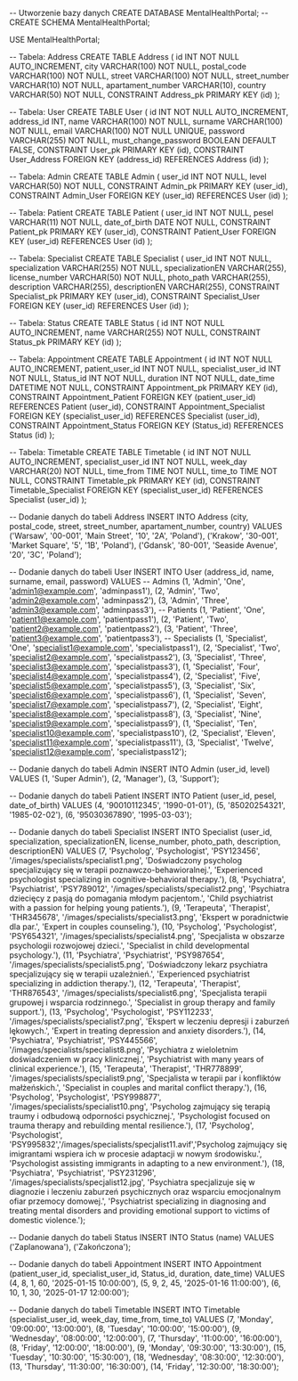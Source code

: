 
-- Utworzenie bazy danych
CREATE DATABASE MentalHealthPortal;
-- CREATE SCHEMA MentalHealthPortal;
 
USE MentalHealthPortal;

-- Tabela: Address
CREATE TABLE Address (
    id INT NOT NULL AUTO_INCREMENT,
    city VARCHAR(100) NOT NULL,
    postal_code VARCHAR(100) NOT NULL,
    street VARCHAR(100) NOT NULL,
    street_number VARCHAR(10) NOT NULL,
    apartament_number VARCHAR(10),
    country VARCHAR(50) NOT NULL,
    CONSTRAINT Address_pk PRIMARY KEY (id)
);

-- Tabela: User
CREATE TABLE User (
    id INT NOT NULL AUTO_INCREMENT,
    address_id INT,
    name VARCHAR(100) NOT NULL,
    surname VARCHAR(100) NOT NULL,
    email VARCHAR(100) NOT NULL UNIQUE,
    password VARCHAR(255) NOT NULL,
    must_change_password BOOLEAN DEFAULT FALSE,
    CONSTRAINT User_pk PRIMARY KEY (id),
    CONSTRAINT User_Address FOREIGN KEY (address_id) REFERENCES Address (id)
);

-- Tabela: Admin
CREATE TABLE Admin (
    user_id INT NOT NULL,
    level VARCHAR(50) NOT NULL,
    CONSTRAINT Admin_pk PRIMARY KEY (user_id),
    CONSTRAINT Admin_User FOREIGN KEY (user_id) REFERENCES User (id)
);

-- Tabela: Patient
CREATE TABLE Patient (
    user_id INT NOT NULL,
    pesel VARCHAR(11) NOT NULL,
    date_of_birth DATE NOT NULL,
    CONSTRAINT Patient_pk PRIMARY KEY (user_id),
    CONSTRAINT Patient_User FOREIGN KEY (user_id) REFERENCES User (id)
);

-- Tabela: Specialist
CREATE TABLE Specialist (
    user_id INT NOT NULL,
    specialization VARCHAR(255) NOT NULL,
    specializationEN VARCHAR(255),
    license_number VARCHAR(50) NOT NULL,
    photo_path VARCHAR(255),
    description VARCHAR(255),
    descriptionEN VARCHAR(255),
    CONSTRAINT Specialist_pk PRIMARY KEY (user_id),
    CONSTRAINT Specialist_User FOREIGN KEY (user_id) REFERENCES User (id)
);

-- Tabela: Status
CREATE TABLE Status (
    id INT NOT NULL AUTO_INCREMENT,
    name VARCHAR(255) NOT NULL,
    CONSTRAINT Status_pk PRIMARY KEY (id)
);

-- Tabela: Appointment
CREATE TABLE Appointment (
    id INT NOT NULL AUTO_INCREMENT,
    patient_user_id INT NOT NULL,
    specialist_user_id INT NOT NULL,
    Status_id INT NOT NULL,
    duration INT NOT NULL,
    date_time DATETIME NOT NULL,
    CONSTRAINT Appointment_pk PRIMARY KEY (id),
    CONSTRAINT Appointment_Patient FOREIGN KEY (patient_user_id) REFERENCES Patient (user_id),
    CONSTRAINT Appointment_Specialist FOREIGN KEY (specialist_user_id) REFERENCES Specialist (user_id),
    CONSTRAINT Appointment_Status FOREIGN KEY (Status_id) REFERENCES Status (id)
);

-- Tabela: Timetable
CREATE TABLE Timetable (
    id INT NOT NULL AUTO_INCREMENT,
    specialist_user_id INT NOT NULL,
    week_day VARCHAR(20) NOT NULL,
    time_from TIME NOT NULL,
    time_to TIME NOT NULL,
    CONSTRAINT Timetable_pk PRIMARY KEY (id),
    CONSTRAINT Timetable_Specialist FOREIGN KEY (specialist_user_id) REFERENCES Specialist (user_id)
);

-- Dodanie danych do tabeli Address
INSERT INTO Address (city, postal_code, street, street_number, apartament_number, country)
VALUES
('Warsaw', '00-001', 'Main Street', '10', '2A', 'Poland'),
('Krakow', '30-001', 'Market Square', '5', '1B', 'Poland'),
('Gdansk', '80-001', 'Seaside Avenue', '20', '3C', 'Poland');

-- Dodanie danych do tabeli User
INSERT INTO User (address_id, name, surname, email, password)
VALUES
-- Admins
(1, 'Admin', 'One', 'admin1@example.com', 'adminpass1'),
(2, 'Admin', 'Two', 'admin2@example.com', 'adminpass2'),
(3, 'Admin', 'Three', 'admin3@example.com', 'adminpass3'),
-- Patients
(1, 'Patient', 'One', 'patient1@example.com', 'patientpass1'),
(2, 'Patient', 'Two', 'patient2@example.com', 'patientpass2'),
(3, 'Patient', 'Three', 'patient3@example.com', 'patientpass3'),
-- Specialists
(1, 'Specialist', 'One', 'specialist1@example.com', 'specialistpass1'),
(2, 'Specialist', 'Two', 'specialist2@example.com', 'specialistpass2'),
(3, 'Specialist', 'Three', 'specialist3@example.com', 'specialistpass3'),
(1, 'Specialist', 'Four', 'specialist4@example.com', 'specialistpass4'),
(2, 'Specialist', 'Five', 'specialist5@example.com', 'specialistpass5'),
(3, 'Specialist', 'Six', 'specialist6@example.com', 'specialistpass6'),
(1, 'Specialist', 'Seven', 'specialist7@example.com', 'specialistpass7'),
(2, 'Specialist', 'Eight', 'specialist8@example.com', 'specialistpass8'),
(3, 'Specialist', 'Nine', 'specialist9@example.com', 'specialistpass9'),
(1, 'Specialist', 'Ten', 'specialist10@example.com', 'specialistpass10'),
(2, 'Specialist', 'Eleven', 'specialist11@example.com', 'specialistpass11'),
(3, 'Specialist', 'Twelve', 'specialist12@example.com', 'specialistpass12');

-- Dodanie danych do tabeli Admin
INSERT INTO Admin (user_id, level)
VALUES
(1, 'Super Admin'),
(2, 'Manager'),
(3, 'Support');

-- Dodanie danych do tabeli Patient
INSERT INTO Patient (user_id, pesel, date_of_birth)
VALUES
(4, '90010112345', '1990-01-01'),
(5, '85020254321', '1985-02-02'),
(6, '95030367890', '1995-03-03');

-- Dodanie danych do tabeli Specialist
INSERT INTO Specialist (user_id, specialization, specializationEN, license_number, photo_path, description, descriptionEN)
VALUES
(7, 'Psycholog', 'Psychologist', 'PSY123456', '/images/specialists/specialist1.png', 'Doświadczony psycholog specjalizujący się w terapii poznawczo-behawioralnej.', 'Experienced psychologist specializing in cognitive-behavioral therapy.'),
(8, 'Psychiatra', 'Psychiatrist', 'PSY789012', '/images/specialists/specialist2.png', 'Psychiatra dziecięcy z pasją do pomagania młodym pacjentom.', 'Child psychiatrist with a passion for helping young patients.'),
(9, 'Terapeuta', 'Therapist', 'THR345678', '/images/specialists/specialist3.png', 'Ekspert w poradnictwie dla par.', 'Expert in couples counseling.'),
(10, 'Psycholog', 'Psychologist', 'PSY654321', '/images/specialists/specialist4.png', 'Specjalista w obszarze psychologii rozwojowej dzieci.', 'Specialist in child developmental psychology.'),
(11, 'Psychiatra', 'Psychiatrist', 'PSY987654', '/images/specialists/specialist5.png', 'Doświadczony lekarz psychiatra specjalizujący się w terapii uzależnień.', 'Experienced psychiatrist specializing in addiction therapy.'),
(12, 'Terapeuta', 'Therapist', 'THR876543', '/images/specialists/specialist6.png', 'Specjalista terapii grupowej i wsparcia rodzinnego.', 'Specialist in group therapy and family support.'),
(13, 'Psycholog', 'Psychologist', 'PSY112233', '/images/specialists/specialist7.png', 'Ekspert w leczeniu depresji i zaburzeń lękowych.', 'Expert in treating depression and anxiety disorders.'),
(14, 'Psychiatra', 'Psychiatrist', 'PSY445566', '/images/specialists/specialist8.png', 'Psychiatra z wieloletnim doświadczeniem w pracy klinicznej.', 'Psychiatrist with many years of clinical experience.'),
(15, 'Terapeuta', 'Therapist', 'THR778899', '/images/specialists/specialist9.png', 'Specjalista w terapii par i konfliktów małżeńskich.', 'Specialist in couples and marital conflict therapy.'),
(16, 'Psycholog', 'Psychologist', 'PSY998877', '/images/specialists/specialist10.png', 'Psycholog zajmujący się terapią traumy i odbudową odporności psychicznej.', 'Psychologist focused on trauma therapy and rebuilding mental resilience.'),
(17, 'Psycholog', 'Psychologist', 'PSY995832','/images/specialists/specjalist11.avif','Psycholog zajmujący się imigrantami wspiera ich w procesie adaptacji w nowym środowisku.', 'Psychologist assisting immigrants in adapting to a new environment.'),
(18, 'Psychiatra', 'Psychiatrist', 'PSY231296', '/images/specialists/specjalist12.jpg', 'Psychiatra specjalizuje się w diagnozie i leczeniu zaburzeń psychicznych oraz wsparciu emocjonalnym ofiar przemocy domowej.', 'Psychiatrist specializing in diagnosing and treating mental disorders and providing emotional support to victims of domestic violence.');

-- Dodanie danych do tabeli Status
INSERT INTO Status (name)
VALUES
('Zaplanowana'),
('Zakończona');

-- Dodanie danych do tabeli Appointment
INSERT INTO Appointment (patient_user_id, specialist_user_id, Status_id, duration, date_time)
VALUES
(4, 8, 1, 60, '2025-01-15 10:00:00'),
(5, 9, 2, 45, '2025-01-16 11:00:00'),
(6, 10, 1, 30, '2025-01-17 12:00:00');

-- Dodanie danych do tabeli Timetable
INSERT INTO Timetable (specialist_user_id, week_day, time_from, time_to)
VALUES
(7, 'Monday', '09:00:00', '13:00:00'),
(8, 'Tuesday', '10:00:00', '15:00:00'),
(9, 'Wednesday', '08:00:00', '12:00:00'),
(7, 'Thursday', '11:00:00', '16:00:00'),
(8, 'Friday', '12:00:00', '18:00:00'),
(9, 'Monday', '09:30:00', '13:30:00'),
(15, 'Tuesday', '10:30:00', '15:30:00'),
(18, 'Wednesday', '08:30:00', '12:30:00'),
(13, 'Thursday', '11:30:00', '16:30:00'),
(14, 'Friday', '12:30:00', '18:30:00');
